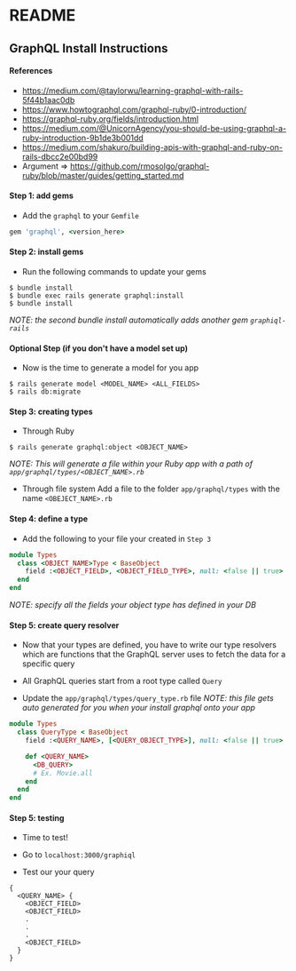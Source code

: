 # README

## GraphQL Install Instructions

#### References
- https://medium.com/@taylorwu/learning-graphql-with-rails-5f44b1aac0db
- https://www.howtographql.com/graphql-ruby/0-introduction/
- https://graphql-ruby.org/fields/introduction.html
- https://medium.com/@UnicornAgency/you-should-be-using-graphql-a-ruby-introduction-9b1de3b001dd
- https://medium.com/shakuro/building-apis-with-graphql-and-ruby-on-rails-dbcc2e00bd99
- Argument => https://github.com/rmosolgo/graphql-ruby/blob/master/guides/getting_started.md

#### Step 1: add gems
- Add the `graphql` to your  `Gemfile`
```ruby
gem 'graphql', <version_here>
```

#### Step 2: install gems
- Run the following commands to update your gems
```shell
$ bundle install
$ bundle exec rails generate graphql:install
$ bundle install
```
*NOTE: the second bundle install automatically adds another gem  `graphiql-rails`*

#### Optional Step (if you don't have a model set up)
- Now is the time to generate a model for you app
```shell
$ rails generate model <MODEL_NAME> <ALL_FIELDS>
$ rails db:migrate
```

#### Step 3: creating types
- Through Ruby
```shell
$ rails generate graphql:object <OBJECT_NAME>
```
*NOTE: This will generate a file within your Ruby app with a path of `app/graphql/types/<OBJECT_NAME>.rb`*

- Through file system
Add a file to the folder `app/graphql/types` with the name `<OBEJECT_NAME>.rb`

#### Step 4: define a type
- Add the following to your file your created in `Step 3`
```ruby
module Types
  class <OBJECT_NAME>Type < BaseObject
    field :<OBJECT_FIELD>, <OBJECT_FIELD_TYPE>, null: <false || true>
  end
end
```
*NOTE: specify all the fields your object type has defined in your DB*

#### Step 5: create query resolver
- Now that your types are defined, you have to write our type resolvers which are functions that the GraphQL server uses to fetch the data for a specific query

- All GraphQL queries start from a root type called  `Query`

- Update the `app/graphql/types/query_type.rb` file
*NOTE: this file gets auto generated for you when your install graphql onto your app*
```ruby
module Types
  class QueryType < BaseObject
    field :<QUERY_NAME>, [<QUERY_OBJECT_TYPE>], null: <false || true>

    def <QUERY_NAME>
      <DB_QUERY>
      # Ex. Movie.all
    end
  end
end
```

#### Step 5: testing
- Time to test!

- Go to `localhost:3000/graphiql`

- Test our your query
```text
{
  <QUERY_NAME> {
    <OBJECT_FIELD>
    <OBJECT_FIELD>
    .
    .
    .
    <OBJECT_FIELD>
  }
}
```
